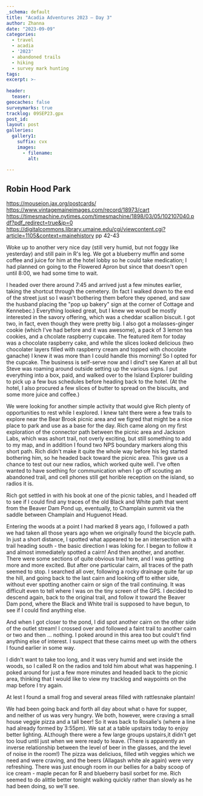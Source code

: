 ```yaml
---
_schema: default
title: "Acadia Adventures 2023 – Day 3"
author: Zhanna
date: "2023-09-09"
categories: 
  - travel
  - acadia
  - '2023'
  - abandoned trails
  - hiking
  - survey mark hunting
tags:
excerpt: >-
  
header:
  teaser:
geocaches: false
surveymarks: true
tracklog: 09SEP23.gpx
post_id: 
layout: post
galleries:
  gallery1:
    suffix: cvx
    images:
      - filename: 
        alt:
    
---
```


## Robin Hood Park
https://mouseion.jax.org/postcards/
https://www.vintagemaineimages.com/record/18973/cart
https://timesmachine.nytimes.com/timesmachine/1898/03/05/102107040.pdf?pdf_redirect=true&ip=0
https://digitalcommons.library.umaine.edu/cgi/viewcontent.cgi?article=1105&context=mainehistory pp 42-43


Woke up to another very nice day (still very humid, but not foggy like yesterday) and still pain in R's leg. We got a blueberry muffin and some coffee and juice for him at the hotel lobby so he could take medication; I had planned on going to the Flowered Apron but since that doesn't open until 8:00, we had some time to wait.

I headed over there around 7:45 and arrived just a few minutes earlier, taking the shortcut through the cemetery. (In fact I walked down to the end of the street just so I wasn't bothering them before they opened, and saw the husband placing the "pop up bakery" sign at the corner of Cottage and Kennebec.) Everything looked great, but I knew we woudl be mostly interested in the savory offering, which was a cheddar scallion biscuit. I got two, in fact, even though they were pretty big. I also got a molasses-ginger cookie (which I've had before and it was awesome), a pack of 3 lemon tea cookies, and a chcolate raspberry cupcake. The featured item for today was a chocolate raspberry cake, and while the slices looked delicious (two chocolater layers filled with raspberry cream and topped with chocolate ganache) I knew it was more than I could handle this morning! So I opted for the cupcake. The business is self-serve now and I dind't see Karen at all but Steve was roaming around outside setting up the various signs. I put everything into a box, paid, and walked over to the Island Explorer building to pick up a few bus schedules before heading back to the hotel. (At the hotel, I also procured a few slices of butter to spread on the biscuits, and some more juice and coffee.)

We were looking for another simple activity that would give Rich plenty of opportunities to rest while I explored. I knew taht there were a few trails to explore near the Bear Brook picnic area and we figred that might be a nice place to park and use as a base for the day. Rich came along on my first exploration of the connector path between the picnic area and Jackson Labs, which was ashort trail, not overly exciting, but still something to add to my map, and in addition I found two NPS boundary markers along this short path. Rich didn't make it quite the whole way before his leg started bothering him, so he headed back toward the picnic area. This gave us a chance to test out our new radios, which worked quite well. I've often wanted to have soething for communication when I go off scouting an abandoned trail, and cell phones still get horible reception on the island, so radios it is.

Rich got settled in with his book at one of the picnic tables, and I headed off to see if I could find any traces of the old Black and White path that went from the Beaver Dam Pond up, eventually, to Champlain summit via the saddle between Champlain and Huguenot Head.

Entering the woods at a point I had marked 8 years ago, I followed a path we had taken all those years ago when we originally found the bicycle path. In just a short distance, I spotted what appeared to be an intersection with a trail heading south - the basic direction I was loking for. I began to follow it and almost immediately spotted a cairn! And then another, and another. There were some sections of quite obvious trail here, and I was getting more and more excited. But after one particular cairn, all traces of the path seemed to stop. I searched all over, following a rocky drainage quite far up the hill, and going back to the last cairn and looking off to either side, without ever spotting another cairn or sign of the trail continuing. It was difficult even to tell where I was on the tiny screen of the GPS. I decided to descend again, back to the original trail, and follow it toward the Beaver Dam pond, where the Black and White trail is supposed to have begun, to see if I could find anything else. 

And when I got closer to the pond, I did spot another cairn on the other side of the outlet stream! I crossed over and followed a faint trail to another cairn or two and then ... nothing. I poked around in this area too but could't find anything else of interest. I suspect that these cairns meet up with the others I found earlier in some way.

I didn't want to take too long, and it was very humid and wet inside the woods, so I called R on the radios and told him about what was happening. I poked around for just a few more minutes and headed back to the picnic area, thinking that I would like to view my tracklog and waypoints on the map before I try again. 

At lest I found a small frog and several areas filled with rattlesnake plantain!


We had been going back and forth all day about what o have for supper, and neither of us was very hungry. We both, however, were craving a small house veggie pizza and a tall beer! So it was back to Rosalie's (where a line had already formed by 3:55pm). We sat at a table upstairs today to enjoy better lighting. ALthough there were a few large groups upstairs,it didn't get too loud until just when we were ready to leave. (There is apparently an inverse relationship between the level of beer in the glasses, and the level of noise in the room!) The pizza was deliciuos, filled wtih veggies which we need and were craving, and the beers (Allagash white ale again) were very refreshing. There was just enough room in our bellies for a baby scoop of ice cream - maple pecan for R and blueberry basil sorbet for me. Rich seemed to do alittle better tonight walking quickly rather than slowly as he had been doing, so we'll see.

